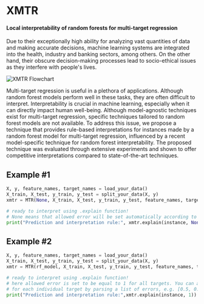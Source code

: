 # XMTR
<h4>Local interpretability of random forests for multi-target regression</h4> 

Due to their exceptionally high ability for analyzing vast quantities of data and making accurate decisions, machine learning systems are integrated into the health, industry and banking sectors, among others. On the other hand, their obscure decision-making processes lead to socio-ethical issues as they interfere with people's lives.  

![XMTR Flowchart](https://github.com/avrambardas/XMTR/blob/5cddd19145b66c74ac1dcb3fd36fdab14e0b4f9a/XMTR_workflow.png?raw=true)

Multi-target regression is useful in a plethora of applications. Although random forest models perform well in these tasks, they are often difficult to interpret. Interpretability is crucial in machine learning, especially when it can directly impact human well-being. Although model-agnostic techniques exist for multi-target regression, specific techniques tailored to random forest models are not available. To address this issue, we propose a technique that provides rule-based interpretations for instances made by a random forest model for multi-target regression, influenced by a recent model-specific technique for random forest interpretability. The proposed technique was evaluated through extensive experiments and shown to offer competitive interpretations compared to state-of-the-art techniques.


## Example #1
```python
X, y, feature_names, target_names = load_your_data()
X_train, X_test, y_train, y_test = split_your_data(X, y)
xmtr = MTR(None, X_train, X_test, y_train, y_test, feature_names, target_names) # None means that no RF model is provided, gridsearch on a random forest regressor will be applied.

# ready to interpret using .explain function!
# None means that allowed error will be set automatically according to the performance of the rf on the test data.
print("Prediction and interpretation rule:", xmtr.explain(instance, None)) 
```

## Example #2
```python
X, y, feature_names, target_names = load_your_data()
X_train, X_test, y_train, y_test = split_your_data(X, y)
xmtr = MTR(rf_model, X_train, X_test, y_train, y_test, feature_names, target_names) #now we provide a model.

# ready to interpret using .explain function!
# here allowed error is set to be equal to 1 for all targets. You can also set a particular allowed error 
# for each individual target by parsing a list of errors, e.g. [0.5, 0.7, 0.3] in a 3-target regression problem.
print("Prediction and interpretation rule:",xmtr.explain(instance, 1)) 
```
